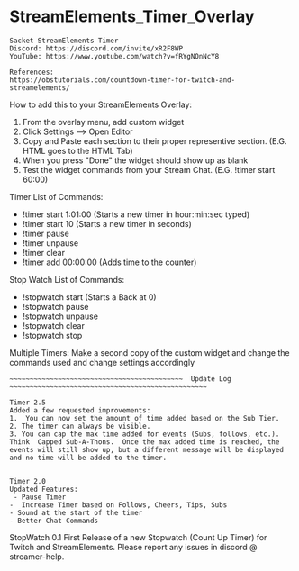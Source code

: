 # StreamElements_Timer_Overlay
~~~~~~~~~~~~~~~~~~~~~~~~~~~~~~~~~~~~~~~~~~~~~~~~~~~~~~~~~~~~~~~~~~~~~~~~~~~~~~~~~~~~~~~~~~~~~~~~~~~~~~~~~~~~
Sacket StreamElements Timer
Discord: https://discord.com/invite/xR2F8WP
YouTube: https://www.youtube.com/watch?v=fRYgNOnNcY8

References:
https://obstutorials.com/countdown-timer-for-twitch-and-streamelements/
~~~~~~~~~~~~~~~~~~~~~~~~~~~~~~~~~~~~~~~~~~~~~~~~~~~~~~~~~~~~~~~~~~~~~~~~~~~~~~~~~~~~~~~~~~~~~~~~~~~~~~~~~~~~


How to add this to your StreamElements Overlay:
1. From the overlay menu, add custom widget
2. Click Settings --> Open Editor
3. Copy and Paste each section to their proper representive section. (E.G. HTML goes to the HTML Tab)
4. When you press "Done" the widget should show up as blank
5. Test the widget commands from your Stream Chat. (E.G. !timer start 60:00)


Timer List of Commands:
- !timer start 1:01:00 (Starts a new timer in hour:min:sec typed)
- !timer start 10 (Starts a new timer in seconds) 
- !timer pause
- !timer unpause
- !timer clear
- !timer add 00:00:00 (Adds time to the counter)


Stop Watch List of Commands: 
- !stopwatch start (Starts a Back at 0) 
- !stopwatch pause
- !stopwatch unpause
- !stopwatch clear
- !stopwatch stop

Multiple Timers:
Make a second copy of the custom widget and change the commands used and change settings accordingly


~~~~~~~~~~~~~~~~~~~~~~~~~~~~~~~~~~~~~~~~~~~~~~~~~~~~~~~~~~~~~~~~~~~~~~~~~~~~~~~~~~~~~~~~~~~~~~~~~~~~~~~~~~~~
~~~~~~~~~~~~~~~~~~~~~~~~~~~~~~~~~~~~~~~~~~~  Update Log  ~~~~~~~~~~~~~~~~~~~~~~~~~~~~~~~~~~~~~~~~~~~~~~~~~
~~~~~~~~~~~~~~~~~~~~~~~~~~~~~~~~~~~~~~~~~~~~~~~~~~~~~~~~~~~~~~~~~~~~~~~~~~~~~~~~~~~~~~~~~~~~~~~~~~~~~~~~~~~~
~~~~~~~~~~~~~~~~~~~~~~~~~~~~~~~~~~~~~~~~~~~~~~~~~~~~~~~~~~~~~~~~~~~~~~~~~~~~~~~~~~~~~~~~~~~~~~~~~~~~~~~~~~~~
Timer 2.5
Added a few requested improvements:
1.  You can now set the amount of time added based on the Sub Tier.
2. The timer can always be visible.
3. You can cap the max time added for events (Subs, follows, etc.).  Think  Capped Sub-A-Thons.  Once the max added time is reached, the events will still show up, but a different message will be displayed and no time will be added to the timer.
~~~~~~~~~~~~~~~~~~~~~~~~~~~~~~~~~~~~~~~~~~~~~~~~~~~~~~~~~~~~~~~~~~~~~~~~~~~~~~~~~~~~~~~~~~~~~~~~~~~~~~~~~~~~
~~~~~~~~~~~~~~~~~~~~~~~~~~~~~~~~~~~~~~~~~~~~~~~~~~~~~~~~~~~~~~~~~~~~~~~~~~~~~~~~~~~~~~~~~~~~~~~~~~~~~~~~~~~~

Timer 2.0
Updated Features:
 - Pause Timer
-  Increase Timer based on Follows, Cheers, Tips, Subs
- Sound at the start of the timer
- Better Chat Commands
~~~~~~~~~~~~~~~~~~~~~~~~~~~~~~~~~~~~~~~~~~~~~~~~~~~~~~~~~~~~~~~~~~~~~~~~~~~~~~~~~~~~~~~~~~~~~~~~~~~~~~~~~~~~

StopWatch 0.1
First Release of a new Stopwatch (Count Up Timer) for Twitch and StreamElements.  Please report any issues in discord @ streamer-help.